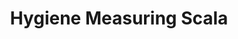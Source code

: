 ---
layout: article
title: Hygiene Measuring Scala
description: 
  - This template shows the current hygiene status of the production.
lang: en
weight: 650
isDraft: true
ref: Measuring_Scala
category:
  - Food
  - Production
  - Hygiene
image: Measuring_Scala_EN.png
download: Measuring_Scala_EN.pbmx
overview_description:
overview_benefits:
overview_data_sources:
---